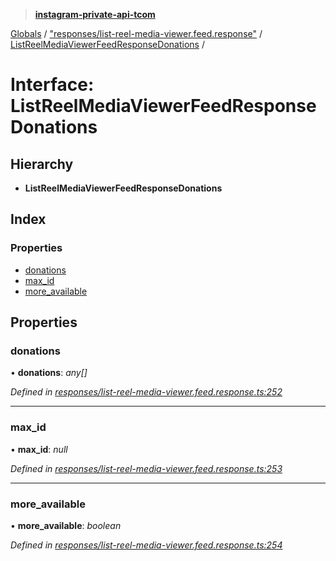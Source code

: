 > **[instagram-private-api-tcom](../README.md)**

[Globals](../README.md) / ["responses/list-reel-media-viewer.feed.response"](../modules/_responses_list_reel_media_viewer_feed_response_.md) / [ListReelMediaViewerFeedResponseDonations](_responses_list_reel_media_viewer_feed_response_.listreelmediaviewerfeedresponsedonations.md) /

# Interface: ListReelMediaViewerFeedResponseDonations

## Hierarchy

* **ListReelMediaViewerFeedResponseDonations**

## Index

### Properties

* [donations](_responses_list_reel_media_viewer_feed_response_.listreelmediaviewerfeedresponsedonations.md#donations)
* [max_id](_responses_list_reel_media_viewer_feed_response_.listreelmediaviewerfeedresponsedonations.md#max_id)
* [more_available](_responses_list_reel_media_viewer_feed_response_.listreelmediaviewerfeedresponsedonations.md#more_available)

## Properties

###  donations

• **donations**: *any[]*

*Defined in [responses/list-reel-media-viewer.feed.response.ts:252](https://github.com/cuonglnhust/instagram-private-api-tcom/blob/3e16058/src/responses/list-reel-media-viewer.feed.response.ts#L252)*

___

###  max_id

• **max_id**: *null*

*Defined in [responses/list-reel-media-viewer.feed.response.ts:253](https://github.com/cuonglnhust/instagram-private-api-tcom/blob/3e16058/src/responses/list-reel-media-viewer.feed.response.ts#L253)*

___

###  more_available

• **more_available**: *boolean*

*Defined in [responses/list-reel-media-viewer.feed.response.ts:254](https://github.com/cuonglnhust/instagram-private-api-tcom/blob/3e16058/src/responses/list-reel-media-viewer.feed.response.ts#L254)*